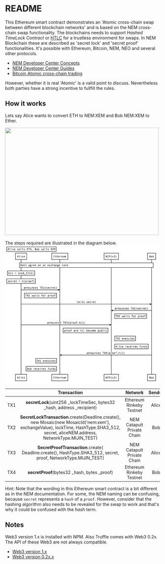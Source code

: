 # README

This Ethereum smart contract demonstrates an 'Atomic cross-chain swap between different blockchain networks' and is based on the NEM cross-chain swap functionality. 
The blockchains needs to support *Hashed TimeLock Contract* or [HTLC](https://en.bitcoin.it/wiki/Hashed_Timelock_Contracts) for a trustless environment for swaps. In NEM Blockchain these are described as 'secret lock' and 'secret proof' functionalities. It's possible with Ethereum, Bitcoin, NEM, NEO and several other protocols.

- [NEM Developer Center Concepts](https://nemtech.github.io/concepts/cross-chain-transaction.html)
- [NEM Developer Center Guides](https://nemtech.github.io/guides/transaction/atomic-cross-chain-swap-between-NEM-public-and-private-chain.html)
- [Bitcoin Atomic cross-chain trading](https://en.bitcoin.it/wiki/Atomic_cross-chain_trading)

However, whether it is real 'Atomic' is a valid point to discuss. Nevertheless both parties have a strong incentive to fullfill the rules.

## How it works

Lets say Alice wants to convert ETH to NEM:XEM and Bob NEM:XEM to Ether. 

<img src="./resources/images/cross-chain-swap.png" width="500" height="350">

The steps required are illustrated in the diagram below. ![](./resources/images/cross-chain-swap-sequence-diagram.png)



|    |     Transaction | Network | Sender | 
|----------:|:---------------:|:-----:|:--:| 
| TX1 |  **secretLock**(uint256 _lockTimeSec, bytes32 _hash, address _recipient) |  Ethereum Rinkeby Testnet | Alice | 
| TX2 |    **SecretLockTransaction**.create(Deadline.create(), new Mosaic(new MosaicId('nem:xem'), exchangeValue), lockTime, HashType.SHA3_512, secret, aliceNEM.address, NetworkType.MIJIN_TEST) |  NEM Catapult Private Chain | Bob | 
| TX3 | **SecretProofTransaction**.create( Deadline.create(), HashType.SHA3_512, secret, proof, NetworkType.MIJIN_TEST) | NEM Catapult Private Chain | Alice | 
| TX4 | **secretProof**(bytes32 _hash, bytes _proof) |  Ethereum Rinkeby Testnet | Bob | 

Hint: Note that the wording in this Ethereum smart contract is a bit different as in the NEM documentation. For some, the NEM naming can be confusing, because `secret` represents a `hash` of a `proof`. However, consider that the hashing algorithm also needs to be revealed for the swap to work and that's why it could be confused with the *hash* term.



## Notes
Web3 version 1.x is installed with NPM. Also Truffle comes with Web3 0.2x. The API of these Web3 are not always compatible. 
- [Web3 version 1.x](https://github.com/ethereum/wiki/wiki/JavaScript-API)
- [Web3 version 0.2x.x](https://github.com/ethereum/wiki/wiki/JavaScript-API#web3-javascript-app-api-for-02xx)
